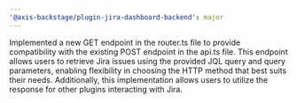 ```yaml
---
'@axis-backstage/plugin-jira-dashboard-backend': major
---
```


Implemented a new GET endpoint in the router.ts file to provide compatibility with the existing POST endpoint in the api.ts file. This endpoint allows users to retrieve Jira issues using the provided JQL query and query parameters, enabling flexibility in choosing the HTTP method that best suits their needs. Additionally, this implementation allows users to utilize the response for other plugins interacting with Jira.
